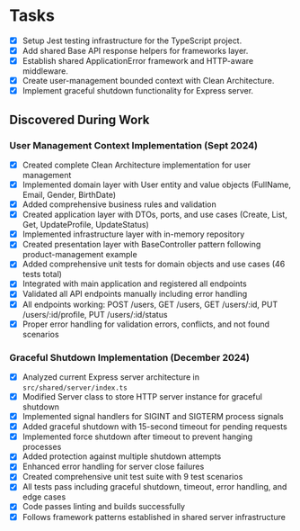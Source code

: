 # Tasks

- [x] Setup Jest testing infrastructure for the TypeScript project.
- [x] Add shared Base API response helpers for frameworks layer.
- [x] Establish shared ApplicationError framework and HTTP-aware middleware.
- [x] Create user-management bounded context with Clean Architecture.
- [x] Implement graceful shutdown functionality for Express server.

## Discovered During Work

### User Management Context Implementation (Sept 2024)
- [x] Created complete Clean Architecture implementation for user management
- [x] Implemented domain layer with User entity and value objects (FullName, Email, Gender, BirthDate)
- [x] Added comprehensive business rules and validation
- [x] Created application layer with DTOs, ports, and use cases (Create, List, Get, UpdateProfile, UpdateStatus)
- [x] Implemented infrastructure layer with in-memory repository
- [x] Created presentation layer with BaseController pattern following product-management example
- [x] Added comprehensive unit tests for domain objects and use cases (46 tests total)
- [x] Integrated with main application and registered all endpoints
- [x] Validated all API endpoints manually including error handling
- [x] All endpoints working: POST /users, GET /users, GET /users/:id, PUT /users/:id/profile, PUT /users/:id/status
- [x] Proper error handling for validation errors, conflicts, and not found scenarios

### Graceful Shutdown Implementation (December 2024)
- [x] Analyzed current Express server architecture in `src/shared/server/index.ts`
- [x] Modified Server class to store HTTP server instance for graceful shutdown
- [x] Implemented signal handlers for SIGINT and SIGTERM process signals
- [x] Added graceful shutdown with 15-second timeout for pending requests
- [x] Implemented force shutdown after timeout to prevent hanging processes
- [x] Added protection against multiple shutdown attempts
- [x] Enhanced error handling for server close failures
- [x] Created comprehensive unit test suite with 9 test scenarios
- [x] All tests pass including graceful shutdown, timeout, error handling, and edge cases
- [x] Code passes linting and builds successfully
- [x] Follows framework patterns established in shared server infrastructure